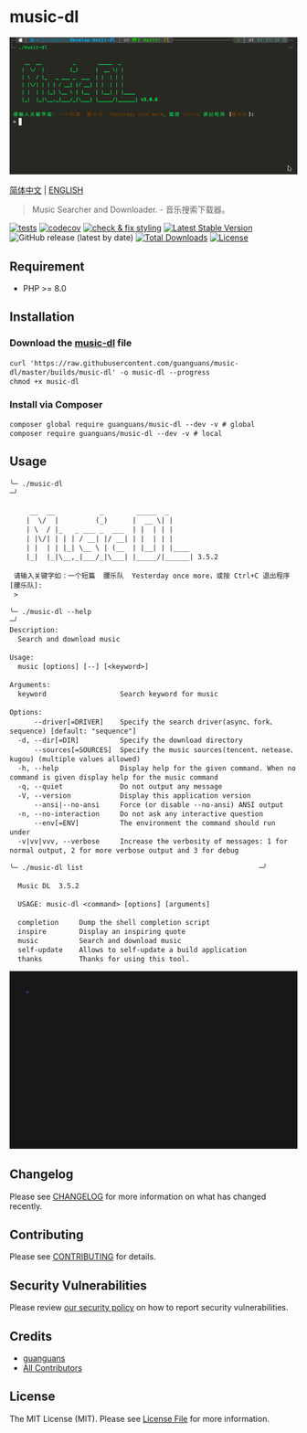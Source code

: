 # music-dl

<p align="center"><img src="resources/usage.gif" alt="usage" title="usage"></p>

[简体中文](README-zh_CN.md) | [ENGLISH](README.md)

> Music Searcher and Downloader. - 音乐搜索下载器。

[![tests](https://github.com/guanguans/music-dl/workflows/tests/badge.svg)](https://github.com/guanguans/music-dl/actions)
[![codecov](https://codecov.io/gh/guanguans/music-dl/branch/master/graph/badge.svg?token=Ja51ScYtHN)](https://codecov.io/gh/guanguans/music-dl)
[![check & fix styling](https://github.com/guanguans/music-dl/actions/workflows/php-cs-fixer.yml/badge.svg)](https://github.com/guanguans/music-dl/actions)
[![Latest Stable Version](https://poser.pugx.org/guanguans/music-dl/v)](//packagist.org/packages/guanguans/music-dl)
![GitHub release (latest by date)](https://img.shields.io/github/v/release/guanguans/music-dl)
[![Total Downloads](https://poser.pugx.org/guanguans/music-dl/downloads)](//packagist.org/packages/guanguans/music-dl)
[![License](https://poser.pugx.org/guanguans/music-dl/license)](//packagist.org/packages/guanguans/music-dl)

## Requirement

* PHP >= 8.0

## Installation

### Download the [music-dl](./builds/music-dl) file

```shell
curl 'https://raw.githubusercontent.com/guanguans/music-dl/master/builds/music-dl' -o music-dl --progress
chmod +x music-dl
```

### Install via Composer

```shell
composer global require guanguans/music-dl --dev -v # global
composer require guanguans/music-dl --dev -v # local
```

## Usage

```shell
╰─ ./music-dl                                                                         ─╯

     __  __           _        _____  _
    |  \/  |         (_)      |  __ \| |
    | \  / |_   _ ___ _  ___  | |  | | |
    | |\/| | | | / __| |/ __| | |  | | |
    | |  | | |_| \__ \ | (__  | |__| | |____
    |_|  |_|\__,_|___/_|\___| |_____/|______| 3.5.2

 请输入关键字如：一个短篇  腰乐队  Yesterday once more，或按 Ctrl+C 退出程序 [腰乐队]:
 > 
```

```shell
╰─ ./music-dl --help                                                                                                       ─╯
Description:
  Search and download music

Usage:
  music [options] [--] [<keyword>]

Arguments:
  keyword                  Search keyword for music

Options:
      --driver[=DRIVER]    Specify the search driver(async、fork、sequence) [default: "sequence"]
  -d, --dir[=DIR]          Specify the download directory
      --sources[=SOURCES]  Specify the music sources(tencent、netease、kugou) (multiple values allowed)
  -h, --help               Display help for the given command. When no command is given display help for the music command
  -q, --quiet              Do not output any message
  -V, --version            Display this application version
      --ansi|--no-ansi     Force (or disable --no-ansi) ANSI output
  -n, --no-interaction     Do not ask any interactive question
      --env[=ENV]          The environment the command should run under
  -v|vv|vvv, --verbose     Increase the verbosity of messages: 1 for normal output, 2 for more verbose output and 3 for debug
```

```shell
╰─ ./music-dl list                                           ─╯

  Music DL  3.5.2

  USAGE: music-dl <command> [options] [arguments]

  completion     Dump the shell completion script
  inspire        Display an inspiring quote
  music          Search and download music
  self-update    Allows to self-update a build application
  thanks         Thanks for using this tool.
```

![vhs](resources/music-dl.gif)

## Changelog

Please see [CHANGELOG](CHANGELOG.md) for more information on what has changed recently.

## Contributing

Please see [CONTRIBUTING](.github/CONTRIBUTING.md) for details.

## Security Vulnerabilities

Please review [our security policy](../../security/policy) on how to report security vulnerabilities.

## Credits

* [guanguans](https://github.com/guanguans)
* [All Contributors](../../contributors)

## License

The MIT License (MIT). Please see [License File](LICENSE) for more information.
